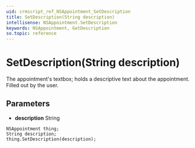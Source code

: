 ```yaml
---
uid: crmscript_ref_NSAppointment_SetDescription
title: SetDescription(String description)
intellisense: NSAppointment.SetDescription
keywords: NSAppointment, GetDescription
so.topic: reference
---
```


# SetDescription(String description)

The appointment's textbox; holds a descriptive text about the appointment. Filled out by the user.

## Parameters

* **description** String

```crmscript
NSAppointment thing;
String description;
thing.SetDescription(description);
```


